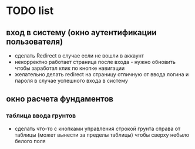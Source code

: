 # TODO list

## вход в систему (окно аутентификации пользователя)

- сделать Redirect в случае если не вошли в аккаунт
- некорректно работает страница после входа - нужно обновить чтобы заработал клик по кнопке навигации
- желательно делать redirect на страницу отличную от ввода логина и пароля в случае успешного входа в систему

## окно расчета фундаментов

### таблица ввода грунтов

- сделать что-то с кнопками управления строкой грунта справа от таблицы (может вынести за пределы таблицы) чтобы сверху небыло белого поля
